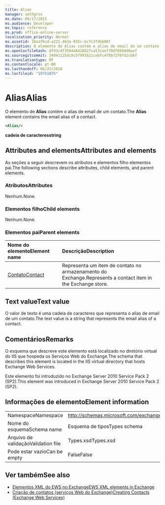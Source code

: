 ```yaml
---
title: Alias
manager: sethgros
ms.date: 09/17/2015
ms.audience: Developer
ms.topic: reference
ms.prod: office-online-server
localization_priority: Normal
ms.assetid: 18aafbcd-a221-463a-935c-bc7c3fdbb08f
description: O elemento de Alias contém o alias de email de um contato.
ms.openlocfilehash: 6f93cdf3594a8426827ca53cae770df089dd6eef
ms.sourcegitcommit: 34041125dc8c5f993b21cebfc4f8b72f0fd2cb6f
ms.translationtype: MT
ms.contentlocale: pt-BR
ms.lasthandoff: 06/25/2018
ms.locfileid: "19751075"
---
```

# <a name="alias"></a><span data-ttu-id="16b6a-103">Alias</span><span class="sxs-lookup"><span data-stu-id="16b6a-103">Alias</span></span>

<span data-ttu-id="16b6a-104">O elemento de **Alias** contém o alias de email de um contato.</span><span class="sxs-lookup"><span data-stu-id="16b6a-104">The **Alias** element contains the email alias of a contact.</span></span> 
  
```XML
<Alias/>
```

 <span data-ttu-id="16b6a-105">**cadeia de caracteres**</span><span class="sxs-lookup"><span data-stu-id="16b6a-105">**string**</span></span>
## <a name="attributes-and-elements"></a><span data-ttu-id="16b6a-106">Attributes and elements</span><span class="sxs-lookup"><span data-stu-id="16b6a-106">Attributes and elements</span></span>

<span data-ttu-id="16b6a-107">As seções a seguir descrevem os atributos e elementos filho elementos pai.</span><span class="sxs-lookup"><span data-stu-id="16b6a-107">The following sections describe attributes, child elements, and parent elements.</span></span>
  
### <a name="attributes"></a><span data-ttu-id="16b6a-108">Atributos</span><span class="sxs-lookup"><span data-stu-id="16b6a-108">Attributes</span></span>

<span data-ttu-id="16b6a-109">Nenhum.</span><span class="sxs-lookup"><span data-stu-id="16b6a-109">None.</span></span>
  
### <a name="child-elements"></a><span data-ttu-id="16b6a-110">Elementos filho</span><span class="sxs-lookup"><span data-stu-id="16b6a-110">Child elements</span></span>

<span data-ttu-id="16b6a-111">Nenhum.</span><span class="sxs-lookup"><span data-stu-id="16b6a-111">None.</span></span>
  
### <a name="parent-elements"></a><span data-ttu-id="16b6a-112">Elementos pai</span><span class="sxs-lookup"><span data-stu-id="16b6a-112">Parent elements</span></span>

|<span data-ttu-id="16b6a-113">**Nome do elemento**</span><span class="sxs-lookup"><span data-stu-id="16b6a-113">**Element name**</span></span>|<span data-ttu-id="16b6a-114">**Descrição**</span><span class="sxs-lookup"><span data-stu-id="16b6a-114">**Description**</span></span>|
|:-----|:-----|
|[<span data-ttu-id="16b6a-115">Contato</span><span class="sxs-lookup"><span data-stu-id="16b6a-115">Contact</span></span>](contact.md) <br/> |<span data-ttu-id="16b6a-116">Representa um item de contato no armazenamento do Exchange.</span><span class="sxs-lookup"><span data-stu-id="16b6a-116">Represents a contact item in the Exchange store.</span></span>  <br/> |
   
## <a name="text-value"></a><span data-ttu-id="16b6a-117">Text value</span><span class="sxs-lookup"><span data-stu-id="16b6a-117">Text value</span></span>

<span data-ttu-id="16b6a-118">O valor de texto é uma cadeia de caracteres que representa o alias de email de um contato.</span><span class="sxs-lookup"><span data-stu-id="16b6a-118">The text value is a string that represents the email alias of a contact.</span></span>
  
## <a name="remarks"></a><span data-ttu-id="16b6a-119">Comentários</span><span class="sxs-lookup"><span data-stu-id="16b6a-119">Remarks</span></span>

<span data-ttu-id="16b6a-120">O esquema que descreve este elemento está localizado no diretório virtual do IIS que hospeda os Serviços Web do Exchange.</span><span class="sxs-lookup"><span data-stu-id="16b6a-120">The schema that describes this element is located in the IIS virtual directory that hosts Exchange Web Services.</span></span>
  
<span data-ttu-id="16b6a-121">Este elemento foi introduzido no Exchange Server 2010 Service Pack 2 (SP2).</span><span class="sxs-lookup"><span data-stu-id="16b6a-121">This element was introduced in Exchange Server 2010 Service Pack 2 (SP2).</span></span>
  
## <a name="element-information"></a><span data-ttu-id="16b6a-122">Informações de elemento</span><span class="sxs-lookup"><span data-stu-id="16b6a-122">Element information</span></span>

|||
|:-----|:-----|
|<span data-ttu-id="16b6a-123">Namespace</span><span class="sxs-lookup"><span data-stu-id="16b6a-123">Namespace</span></span>  <br/> |http://schemas.microsoft.com/exchange/services/2006/types  <br/> |
|<span data-ttu-id="16b6a-124">Nome do esquema</span><span class="sxs-lookup"><span data-stu-id="16b6a-124">Schema name</span></span>  <br/> |<span data-ttu-id="16b6a-125">Esquema de tipos</span><span class="sxs-lookup"><span data-stu-id="16b6a-125">Types schema</span></span>  <br/> |
|<span data-ttu-id="16b6a-126">Arquivo de validação</span><span class="sxs-lookup"><span data-stu-id="16b6a-126">Validation file</span></span>  <br/> |<span data-ttu-id="16b6a-127">Types.xsd</span><span class="sxs-lookup"><span data-stu-id="16b6a-127">Types.xsd</span></span>  <br/> |
|<span data-ttu-id="16b6a-128">Pode estar vazio</span><span class="sxs-lookup"><span data-stu-id="16b6a-128">Can be empty</span></span>  <br/> |<span data-ttu-id="16b6a-129">False</span><span class="sxs-lookup"><span data-stu-id="16b6a-129">False</span></span>  <br/> |
   
## <a name="see-also"></a><span data-ttu-id="16b6a-130">Ver também</span><span class="sxs-lookup"><span data-stu-id="16b6a-130">See also</span></span>

- [<span data-ttu-id="16b6a-131">Elementos XML do EWS no Exchange</span><span class="sxs-lookup"><span data-stu-id="16b6a-131">EWS XML elements in Exchange</span></span>](ews-xml-elements-in-exchange.md)
- [<span data-ttu-id="16b6a-132">Criação de contatos (serviços Web do Exchange)</span><span class="sxs-lookup"><span data-stu-id="16b6a-132">Creating Contacts (Exchange Web Services)</span></span>](http://msdn.microsoft.com/library/4845917e-70d1-481c-bbd7-011ec6571789%28Office.15%29.aspx)

